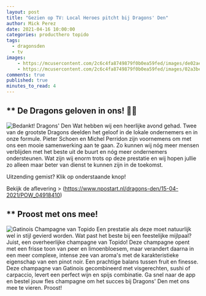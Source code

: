 ```yaml
---
layout: post
title: "Gezien op TV: Local Heroes pitcht bij Dragons' Den"
author: Mick Perez
date: 2021-04-16 10:00:00
categories: producthero topido
tags:
  - dragonsden
  - tv
images:
    - https://mcusercontent.com/2c6c4fa8749879f0b0ea59fed/images/de02ae73-9c22-4d37-96f4-9062fddb1f9f.png
    - https://mcusercontent.com/2c6c4fa8749879f0b0ea59fed/images/02a3be67-0b29-4510-a542-f7a5fc9743a7.jpg
comments: true
published: true
minutes_to_read: 4
---
```

** De Dragons geloven in ons! 🥂🍾
---
![Bedankt! Dragons' Den](https://mcusercontent.com/2c6c4fa8749879f0b0ea59fed/images/de02ae73-9c22-4d37-96f4-9062fddb1f9f.png)
Wat hebben wij een heerlijke avond gehad. Twee van de grootste Dragons deelden het geloof in de lokale ondernemers en in onze formule. Pieter Schoen en Michel Perridon zijn voornemens om met ons een mooie samenwerking aan te gaan. Zo kunnen wij nóg meer mensen verblijden met het beste uit de buurt en nóg meer ondernemers ondersteunen. Wat zijn wij enorm trots op deze prestatie en wij hopen jullie zo alleen maar beter van dienst te kunnen zijn in de toekomst.

Uitzending gemist? Klik op onderstaande knop!

Bekijk de aflevering > (https://www.npostart.nl/dragons-den/15-04-2021/POW_04918410)

** Proost met ons mee!
---
![Gatinois Champagne van Topido](https://mcusercontent.com/2c6c4fa8749879f0b0ea59fed/images/02a3be67-0b29-4510-a542-f7a5fc9743a7.jpg)
Een prestatie als deze moet natuurlijk wel in stijl gevierd worden. Wat past het beste bij een feestelijke mijlpaal? Juist, een overheerlijke champagne van Topido! Deze champagne opent met een frisse toon van peer en limoenbloesem, maar verandert daarna in een meer complexe, intense zee van aroma's met de karakteristieke eigenschap van een pinot noir. Een prachtige balans tussen fruit en finesse. Deze champagne van Gatinois gecombineerd met visgerechten, sushi of carpaccio, levert een perfect wijn en spijs combinatie. Ga snel naar de app en bestel jouw fles champagne om het succes bij Dragons' Den met ons mee te vieren. Proost!
